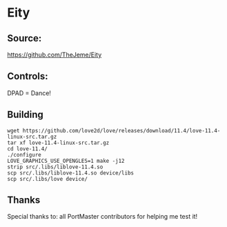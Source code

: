 # Eity

## Source: 

https://github.com/TheJeme/Eity

## Controls:

DPAD	    = Dance!

## Building

```
wget https://github.com/love2d/love/releases/download/11.4/love-11.4-linux-src.tar.gz
tar xf love-11.4-linux-src.tar.gz
cd love-11.4/
./configure
LOVE_GRAPHICS_USE_OPENGLES=1 make -j12
strip src/.libs/liblove-11.4.so
scp src/.libs/liblove-11.4.so device/libs
scp src/.libs/love device/
```

## Thanks
Special thanks to: all PortMaster contributors for helping me test it!
